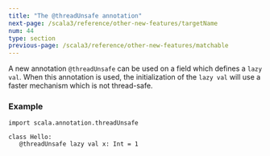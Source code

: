 ```yaml
---
title: "The @threadUnsafe annotation"
next-page: /scala3/reference/other-new-features/targetName
num: 44
type: section
previous-page: /scala3/reference/other-new-features/matchable
---
```


<!-- THIS FILE HAS BEEN GENERATED BY SCALADOC PREPROCESSOR.
    The whole process of generation the docs can be found under this README: https://github.com/lampepfl/dotty/blob/master/docs/README.md
    The source file can be found here https://github.com/lampepfl/dotty/edit/master/docs/docs/reference/other-new-features/threadUnsafe-annotation.md
    NOTE THAT ANY CHANGES TO THIS FILE WILL BE OVERRIDEN BY PREPROCESSOR.
-->

A new annotation `@threadUnsafe` can be used on a field which defines
a `lazy val`. When this annotation is used, the initialization of the
`lazy val` will use a faster mechanism which is not thread-safe.

### Example

<div class="snippet" scala-snippet ><div class="buttons"></div><pre><code class="language-scala"><span id="0" class="" >import scala.annotation.threadUnsafe
</span><span id="1" class="" >
</span><span id="2" class="" >class Hello:
</span><span id="3" class="" >   @threadUnsafe lazy val x: Int = 1
</span></code></pre></div>

